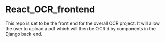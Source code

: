 # React_OCR_frontend

This repo is set to be the front end for the overall OCR project.  It will allow the user to upload a pdf which will then be OCR'd by components in the Django back end. 
